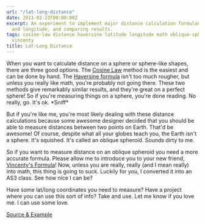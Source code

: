 ```yaml
---
url: "/lat-long-distance"
date: 2011-02-23T00:00:00Z
excerpt: An experiment to implement major distance calculation formulae using latitude
  and longitude, and comparing results.
tags: cosine-law distance haversine latitude longitude math oblique-spheroid sphere
  vincenty
title: Lat-Long Distance
---
```


When you want to calculate distance on a sphere or sphere-like shapes,
there are three good options. The [Cosine Law][] method is the easiest
and can be done by hand. The [Haversine formula][] isn't too much
rougher, but unless you really like math, you're probably not going
there. These two methods give remarkably similar results, and they're
great on a perfect sphere! So if you're measuring things on a sphere,
you're done reading. No really, go. It's ok. \*Sniff\*

But if you're like me, you're most likely dealing with these distance
calculations because some awesome designer decided that you should be
able to measure distances between two points on Earth. That'd be
awesome! Of course, despite what all your globes teach you, the Earth
isn't a sphere. It's squished. It's called an oblique spheroid. Sounds
dirty to me.

So if you want to measure distance on an oblique spheroid you need a
more accurate formula. Please allow me to introduce you to your new
friend, [Vincenty's Formula][]! Now, unless you are really, really (and
I mean really) into math, this thing is going to suck. Luckily for you,
I converted it into an AS3 class. See how nice I can be?

Have some lat/long coordinates you need to measure? Have a project where
you can use this sort of info? Take and use. Let me know if you love me.
I can use some love.

[Source & Example][]

  [Cosine Law]: //en.wikipedia.org/wiki/Law_of_cosines "Cosine Law"
  [Haversine formula]: //en.wikipedia.org/wiki/Haversine_formula
    "Haversine Formula"
  [Vincenty's Formula]: //en.wikipedia.org/wiki/Vincenty's_formulae
    "Vincenty's Formula"
  [Source & Example]: //github.com/jamestomasino/latlondist/
    "Source & Example"
